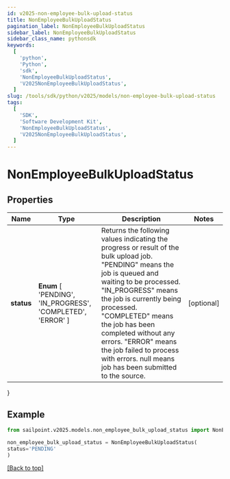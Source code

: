 ```yaml
---
id: v2025-non-employee-bulk-upload-status
title: NonEmployeeBulkUploadStatus
pagination_label: NonEmployeeBulkUploadStatus
sidebar_label: NonEmployeeBulkUploadStatus
sidebar_class_name: pythonsdk
keywords:
  [
    'python',
    'Python',
    'sdk',
    'NonEmployeeBulkUploadStatus',
    'V2025NonEmployeeBulkUploadStatus',
  ]
slug: /tools/sdk/python/v2025/models/non-employee-bulk-upload-status
tags:
  [
    'SDK',
    'Software Development Kit',
    'NonEmployeeBulkUploadStatus',
    'V2025NonEmployeeBulkUploadStatus',
  ]
---
```


# NonEmployeeBulkUploadStatus

## Properties

| Name | Type | Description | Notes |
| --- | --- | --- | --- |
| **status** | **Enum** [ 'PENDING', 'IN_PROGRESS', 'COMPLETED', 'ERROR' ] | Returns the following values indicating the progress or result of the bulk upload job. \"PENDING\" means the job is queued and waiting to be processed. \"IN_PROGRESS\" means the job is currently being processed. \"COMPLETED\" means the job has been completed without any errors. \"ERROR\" means the job failed to process with errors. null means job has been submitted to the source. | [optional] |

}

## Example

```python
from sailpoint.v2025.models.non_employee_bulk_upload_status import NonEmployeeBulkUploadStatus

non_employee_bulk_upload_status = NonEmployeeBulkUploadStatus(
status='PENDING'
)

```

[[Back to top]](#)
